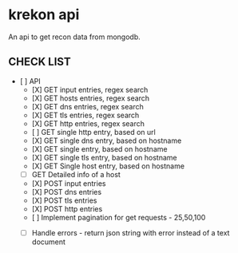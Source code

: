 # krekon api

An api to get recon data from mongodb.


## CHECK LIST

+ [ ] API
    + [X] GET input entries, regex search 
    + [X] GET hosts entries, regex search 
    + [X] GET dns entries, regex search 
    + [X] GET tls entries, regex search 
    + [X] GET http entries, regex search 
    + [ ] GET single http entry, based on url
    + [X] GET single dns entry, based on hostname
    + [X] GET single entry, based on hostname
    + [X] GET single tls entry, based on hostname
    + [X] GET Single host entry, based on hostname
    + [ ] GET Detailed info of a host
    + [X] POST input entries 
    + [X] POST dns entries 
    + [X] POST tls entries 
    + [X] POST http entries
    + [ ] Implement pagination for get requests - 25,50,100
    + [ ] Handle errors - return json string with error instead of a text document

